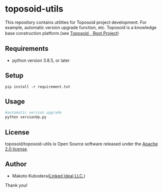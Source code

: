 # toposoid-utils
This repository contains utilities for Toposoid project development. For example, automatic version upgrade function, etc.
Toposoid is a knowledge base construction platform.(see [Toposoid　Root Project](https://github.com/toposoid/toposoid.git))

## Requirements
* python version 3.8.5, or later

## Setup
```bssh
pip install -r requirement.txt
```

## Usage
```bash
#automatic version upgrade
python versionUp.py
```



## License
toposoid/toposoid-utils is Open Source software released under the [Apache 2.0 license](https://www.apache.org/licenses/LICENSE-2.0.html).

## Author
* Makoto Kubodera([Linked Ideal LLC.](https://linked-ideal.com/))

Thank you!
